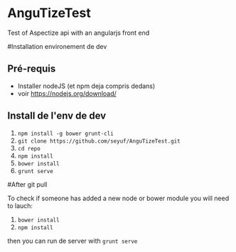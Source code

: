 # AnguTizeTest
Test of Aspectize api with an angularjs front end 

#Installation environement de dev
## Pré-requis
 * Installer nodeJS (et npm deja compris dedans)
 * voir https://nodejs.org/download/

## Install de l'env de dev
1. `npm install -g bower grunt-cli`
1. `git clone https://github.com/seyuf/AnguTizeTest.git`
1. `cd repo`
1. `npm install`
1. `bower install`
1. `grunt serve`

#After git pull

To check if someone has added a new node or bower module you will need to lauch:

1. `bower install`
1. `npm install`

then you can run de server with `grunt serve`
